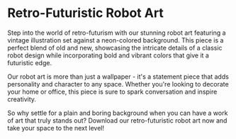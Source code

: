 <!--font:Poppins-->

# Retro-Futuristic Robot Art

Step into the world of retro-futurism with our stunning robot art featuring a vintage illustration set against a neon-colored background. This piece is a perfect blend of old and new, showcasing the intricate details of a classic robot design while incorporating bold and vibrant colors that give it a futuristic edge.

Our robot art is more than just a wallpaper - it's a statement piece that adds personality and character to any space. Whether you're looking to decorate your home or office, this piece is sure to spark conversation and inspire creativity.

So why settle for a plain and boring background when you can have a work of art that truly stands out? Download our retro-futuristic robot art now and take your space to the next level!

<!--

Write me markdown content of website with wallpaper:

"A retro-futuristic wallpaper featuring a vintage illustration of a robot, set against a neon-colored background."

The header of the page should not be copy of the text but rather a real content of the website which is using this wallpaper.


---


# Retro-Futuristic Robot Wallpaper

Welcome to our website featuring a stunning retro-futuristic wallpaper! This wallpaper showcases a vintage illustration of a robot set against a vibrant neon-colored background. The intricate details of the robot's design and the bold colors of the background make this wallpaper truly unique.

Whether you're looking to add some personality to your desktop or spice up your mobile device, this wallpaper is sure to turn heads. It's perfect for anyone who loves the combination of vintage and futuristic elements.

So what are you waiting for? Download this wallpaper now and enjoy the retro-futuristic vibe it brings to your screen!


---


Heading should not include word "wallpaper". The website should not be about the wallpaper itself, wallpaper is just a related background, rewrite whole content.


---


# Retro-Futuristic Robot Art

Step into the world of retro-futurism with our stunning robot art featuring a vintage illustration set against a neon-colored background. This piece is a perfect blend of old and new, showcasing the intricate details of a classic robot design while incorporating bold and vibrant colors that give it a futuristic edge.

Our robot art is more than just a wallpaper - it's a statement piece that adds personality and character to any space. Whether you're looking to decorate your home or office, this piece is sure to spark conversation and inspire creativity.

So why settle for a plain and boring background when you can have a work of art that truly stands out? Download our retro-futuristic robot art now and take your space to the next level!


---


Write me a Google font which is best fitting for the website.

Pick from the list:
- Raleway
- Roboto
- Montserrat
- IBM Plex Sans
- Alegreya
- Dancing Script
- Barlow Condensed
- Poppins
- Lato
- Open Sans
- Inter
- Futura
- Lobster
- Exo 2
- Orbitron
- Playfair Display
- Great Vibes


Write just the font name nothing else.


---


Poppins

-->

